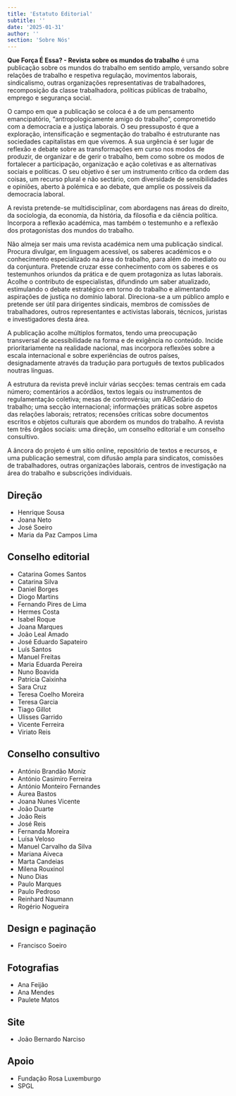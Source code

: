 ```yaml
---
title: 'Estatuto Editorial'
subtitle: ''
date: '2025-01-31'
author: ''
section: 'Sobre Nós'
---
```


**Que Força É Essa? - Revista sobre os mundos do trabalho** é uma publicação sobre os mundos do trabalho em sentido amplo, versando sobre relações de trabalho e respetiva regulação, movimentos laborais, sindicalismo, outras organizações representativas de trabalhadores, recomposição da classe trabalhadora, políticas públicas de trabalho, emprego e segurança social.


O campo em que a publicação se coloca é a de um pensamento emancipatório,  “antropologicamente amigo do trabalho”, comprometido com a democracia e a justiça laborais. O seu pressuposto é que a exploração, intensificação e segmentação do trabalho é estruturante nas sociedades capitalistas em que vivemos. A sua urgência é ser lugar de reflexão e debate sobre as transformações em curso nos modos de produzir, de organizar e de gerir o trabalho, bem como sobre os modos de fortalecer a participação, organização e ação coletivas e as alternativas sociais e políticas. O seu objetivo é ser um instrumento crítico da ordem das coisas, um recurso plural e não sectário, com diversidade de sensibilidades e opiniões, aberto à polémica e ao debate, que amplie os possíveis da democracia laboral.


A revista pretende-se multidisciplinar, com abordagens nas áreas do direito, da sociologia, da economia, da história, da filosofia e da ciência política. Incorpora a reflexão académica, mas também o testemunho e a reflexão dos protagonistas dos mundos do trabalho.


Não almeja ser mais uma revista académica nem uma publicação sindical. Procura divulgar, em linguagem acessível, os saberes académicos e o conhecimento especializado na área do trabalho, para além do imediato ou da conjuntura. Pretende cruzar esse conhecimento com os saberes e os testemunhos oriundos da prática e de quem protagoniza as lutas laborais. Acolhe o contributo de especialistas, difundindo um saber atualizado, estimulando o debate estratégico em torno do trabalho e alimentando aspirações de justiça no domínio laboral. Direciona-se a um público amplo e pretende ser útil para dirigentes sindicais, membros de comissões de trabalhadores, outros representantes e activistas laborais, técnicos, juristas e investigadores desta área. 


A publicação acolhe múltiplos formatos, tendo uma preocupação transversal de acessibilidade na forma e de exigência no conteúdo. Incide prioritariamente na realidade nacional, mas incorpora reflexões sobre a escala internacional e sobre experiências de outros países, designadamente através da tradução para português de textos publicados noutras línguas. 


A estrutura da revista prevê incluir várias secções: temas centrais em cada número; comentários a acórdãos, textos legais ou instrumentos de regulamentação coletiva; mesas de controvérsia; um ABCedário do trabalho; uma secção internacional; informações práticas sobre aspetos das relações laborais; retratos; recensões críticas sobre documentos escritos e objetos culturais que abordem os mundos do trabalho. A revista tem três órgãos sociais: uma direção, um conselho editorial e um conselho consultivo.


A âncora do projeto é um sítio online, repositório de textos e recursos, e uma publicação semestral, com difusão ampla para sindicatos, comissões de trabalhadores, outras organizações laborais, centros de investigação na área do trabalho e subscrições individuais.


## Direção
- Henrique Sousa
- Joana Neto
- José Soeiro
- Maria da Paz Campos Lima

## Conselho editorial 
- Catarina Gomes Santos 
- Catarina Silva 
- Daniel Borges 
- Diogo Martins 
- Fernando Pires de Lima 
- Hermes Costa 
- Isabel Roque 
- Joana Marques 
- João Leal Amado 
- José Eduardo Sapateiro
- Luís Santos 
- Manuel Freitas 
- Maria Eduarda Pereira 
- Nuno Boavida 
- Patrícia Caixinha 
- Sara Cruz 
- Teresa Coelho Moreira 
- Teresa Garcia
- Tiago Gillot
- Ulisses Garrido
- Vicente Ferreira
- Viriato Reis

## Conselho consultivo 
- António Brandão Moniz 
- António Casimiro Ferreira 
- António Monteiro Fernandes 
- Áurea Bastos 
- Joana Nunes Vicente 
- João Duarte 
- João Reis 
- José Reis 
- Fernanda Moreira 
- Luísa Veloso 
- Manuel Carvalho da Silva
- Mariana Aiveca
- Marta Candeias 
- Milena Rouxinol 
- Nuno Dias 
- Paulo Marques 
- Paulo Pedroso 
- Reinhard Naumann
- Rogério Nogueira 

## Design e paginação 
- Francisco Soeiro

## Fotografias
- Ana Feijão
- Ana Mendes
- Paulete Matos

## Site
- João Bernardo Narciso

## Apoio
- Fundação Rosa Luxemburgo
- SPGL


 
